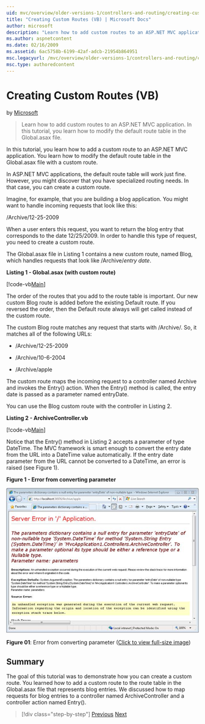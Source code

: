 ```yaml
---
uid: mvc/overview/older-versions-1/controllers-and-routing/creating-custom-routes-vb
title: "Creating Custom Routes (VB) | Microsoft Docs"
author: microsoft
description: "Learn how to add custom routes to an ASP.NET MVC application. In this tutorial, you learn how to modify the default route table in the Global.asax file."
ms.author: aspnetcontent
ms.date: 02/16/2009
ms.assetid: 6ac5758b-6199-42af-adcb-21954b864951
msc.legacyurl: /mvc/overview/older-versions-1/controllers-and-routing/creating-custom-routes-vb
msc.type: authoredcontent
---
```

Creating Custom Routes (VB)
====================
by [Microsoft](https://github.com/microsoft)

> Learn how to add custom routes to an ASP.NET MVC application. In this tutorial, you learn how to modify the default route table in the Global.asax file.


In this tutorial, you learn how to add a custom route to an ASP.NET MVC application. You learn how to modify the default route table in the Global.asax file with a custom route.

In ASP.NET MVC applications, the default route table will work just fine. However, you might discover that you have specialized routing needs. In that case, you can create a custom route.

Imagine, for example, that you are building a blog application. You might want to handle incoming requests that look like this:

/Archive/12-25-2009

When a user enters this request, you want to return the blog entry that corresponds to the date 12/25/2009. In order to handle this type of request, you need to create a custom route.

The Global.asax file in Listing 1 contains a new custom route, named Blog, which handles requests that look like /Archive/*entry date*.

**Listing 1 - Global.asax (with custom route)**

[!code-vb[Main](creating-custom-routes-vb/samples/sample1.vb)]

The order of the routes that you add to the route table is important. Our new custom Blog route is added before the existing Default route. If you reversed the order, then the Default route always will get called instead of the custom route.

The custom Blog route matches any request that starts with /Archive/. So, it matches all of the following URLs:

- /Archive/12-25-2009

- /Archive/10-6-2004

- /Archive/apple

The custom route maps the incoming request to a controller named Archive and invokes the Entry() action. When the Entry() method is called, the entry date is passed as a parameter named entryDate.

You can use the Blog custom route with the controller in Listing 2.

**Listing 2 - ArchiveController.vb**

[!code-vb[Main](creating-custom-routes-vb/samples/sample2.vb)]

Notice that the Entry() method in Listing 2 accepts a parameter of type DateTime. The MVC framework is smart enough to convert the entry date from the URL into a DateTime value automatically. If the entry date parameter from the URL cannot be converted to a DateTime, an error is raised (see Figure 1).

**Figure 1 - Error from converting parameter**


[![The New Project dialog box](creating-custom-routes-vb/_static/image1.jpg)](creating-custom-routes-vb/_static/image1.png)

**Figure 01**: Error from converting parameter ([Click to view full-size image](creating-custom-routes-vb/_static/image2.png))


## Summary

The goal of this tutorial was to demonstrate how you can create a custom route. You learned how to add a custom route to the route table in the Global.asax file that represents blog entries. We discussed how to map requests for blog entries to a controller named ArchiveController and a controller action named Entry().

> [!div class="step-by-step"]
> [Previous](asp-net-mvc-controller-overview-vb.md)
> [Next](creating-a-route-constraint-vb.md)
